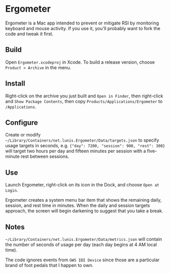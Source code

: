 # Ergometer

Ergometer is a Mac app intended to prevent or mitigate RSI by monitoring keyboard and mouse activity. If you use it, you'll probably want to fork the code and tweak it first.

## Build

Open `Ergometer.xcodeproj` in Xcode. To build a release version, choose `Product > Archive` in the menu.

## Install

Right-click on the archive you just built and `Open in Finder`, then right-click and `Show Package Contents`, then copy `Products/Applications/Ergometer` to `/Applications`.

## Configure

Create or modify `~/Library/Containers/net.lunis.Ergometer/Data/targets.json` to specify usage targets in seconds, e.g. `{"day": 7200, "session": 900, "rest": 300}` will target two hours per day and fifteen minutes per session with a five-minute rest between sessions.

## Use

Launch Ergometer, right-click on its icon in the Dock, and choose `Open at Login`.

Ergometer creates a system menu bar item that shows the remaining daily, session, and rest time in minutes. When the daily and session targets approach, the screen will begin darkening to suggest that you take a break.

## Notes

`~/Library/Containers/net.lunis.Ergometer/Data/metrics.json` will contain the number of seconds of usage per day (each day begins at 4 AM local time).

The code ignores events from `GWS IDI Device` since those are a particular brand of foot pedals that I happen to own.
